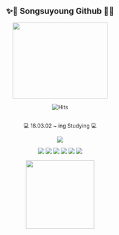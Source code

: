 ## <div align="center"> ✨👋 Songsuyoung Github 👋✨</div> 
<div align=center>

<img src="https://user-images.githubusercontent.com/81684148/180581670-e4ae622c-c93d-4af3-bed7-6cea6bf7aedf.png"  width="250" height="200"/>


![Hits](https://hits.seeyoufarm.com/api/count/incr/badge.svg?url=https%3A%2F%2Fgithub.com%2Fsongsuyoung%2Fhit-counter&count_bg=%235834A5&title_bg=%23A83FB1&icon=rabbitmq.svg&icon_color=%23E7E7E7&title=hits&edge_flat=false)

<br>💻 18.03.02 ~ ing Studying 💻 </br>

<p>
<a href="https://velog.io/@songsuyoung"><img src="http://img.shields.io/badge/-Velog-20c997?style=for-the-badge&link=https://velog.io/@songsuyoung"/></a>
</p>

<img src="https://img.shields.io/badge/C++-3766AB?style=flat-square&logo=C%2B%2B&logoColor=white"/></a>
<img src="https://img.shields.io/badge/C-A8B9CC?style=flat-square&logo=C&logoColor=white"/></a>
<img src="https://img.shields.io/badge/C%23-239DFF?style=flat-square&logo=c-sharp&logoColor=white"/></a>
<img src="https://img.shields.io/badge/Mysql-ffd400?style=flat-square&logo=Mysql&logoColor=white"/></a>
<img src="https://img.shields.io/badge/Unity-499848?style=flat-square&logo=Unity&logoColor=white"/></a>
<img src="https://img.shields.io/badge/Java-dfd400?style=flat-square&logo=Java&logoColor=white"/></a>

<a href="https://github.com/imysh578"><img align="center" style="height:180px" src="https://github-readme-stats.vercel.app/api/top-langs/?username=imysh578&layout=compact&theme=nord&hide_border=true" /></a> 
</div>
<!--
**songsuyoung/songsuyoung** is a ✨ _special_ ✨ repository because its `README.md` (this file) appears on your GitHub profile.

Here are some ideas to get you started:

- 🔭 I’m currently working on ...
- 🌱 I’m currently learning ...
- 👯 I’m looking to collaborate on ...
- 🤔 I’m looking for help with ...
- 💬 Ask me about ...
- 📫 How to reach me: ...
- 😄 Pronouns: ...
- ⚡ Fun fact: ...
-->
